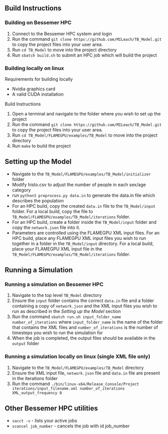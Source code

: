 ## Build Instructions

### Building on Bessemer HPC

1. Connect to the Bessemer HPC system and login
2. Run the command `git clone https://github.com/MILeach/TB_Model.git` to copy the project files into your user area.
3. Run `cd TB_Model` to move into the project directory
4. Run `sbatch build.sh` to submit an HPC job which will build the project

### Building locally on linux

Requirements for building locally
- Nvidia graphics card
- A valid CUDA installation

Build Instructions

1. Open a terminal and navigate to the folder where you wish to set up the project
2. Run the command `git clone https://github.com/MILeach/TB_Model.git` to copy the project files into your user area.
3. Run `cd TB_Model/FLAMEGPU/examples/TB_Model` to move into the project directory
4. Run `make` to build the project

## Setting up the Model
- Navigate to the `TB_Model/FLAMEGPU/examples/TB_Model/initializer` folder
- Modify histo.csv to adjust the number of people in each sex/age category
- run `python3 preprocess.py data.in` to generate the data.in file which describes the population
- For an HPC build, copy the created `data.in` file to the `TB_Model/input` folder. For a local build, copy the file to `TB_Model/FLAMEGPU/examples/TB_Model/iterations` folder.
- For an HPC build, create a folder inside the `TB_Model/input` folder and copy the `network.json` file into it. 
- Parameters are controlled using the FLAMEGPU XML input files. For an HPC build, place any FLAMEGPU XML input files you wish to run together in a folder in the `TB_Model/input` directory. For a local build, place your FLAMEGPU XML input file in the `TB_Model/FLAMEGPU/examples/TB_Model/iterations` folder.

## Running a Simulation

### Running a simulation on Bessemer HPC

1. Navigate to the top level `TB_Model` directory
2. Ensure the `input` folder contains the correct `data.in` file and a folder containing a copy of `network.json` and the XML input files you wish to run as described in the *Setting up the Model* section
3. Run the command `sbatch run.sh input_folder_name number_of_iterations` where `input_folder_name` is the name of the folder that contains the XML files and `number_of_iterations` is the number of timesteps you wish to run the simulation for
4. When the job is completed, the output files should be available in the `output` folder

### Running a simulation locally on linux (single XML file only)

1. Navigate to the `TB_Model/FLAMEGPU/examples/TB_Model` directory
2. Ensure the XML input file, `network.json` file and `data.in` file are present in the iterations folder
3. Run the command `./bin/linux-x64/Release_Console/Project iterations/input_filename.xml number_of_iterations XML_output_frequency 0`

## Other Bessemer HPC utilities
- `sacct -v` - lists your active jobs
- `scancel job_number` - cancels the job with id job_number 